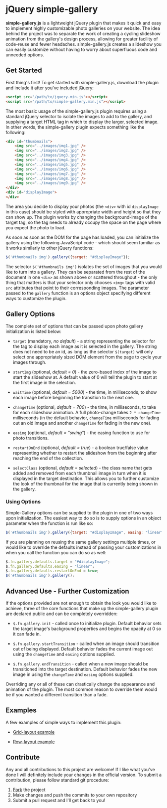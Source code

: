 # jQuery simple-gallery #

**simple-gallery.js** is a lightweight jQuery plugin that makes it quick and 
easy to implement highly customizable photo galleries on your website.  The 
idea behind the project was to separate the work of creating a cycling 
slideshow animation from the gallery's design process, allowing for greater 
facility of code-reuse and fewer headaches.  simple-gallery.js creates a 
slideshow you can easily customize without having to worry about superfluous 
code and unneeded options.

## Get Started ##

First thing's first!  To get started with simple-gallery.js, download the 
plugin and include it after you've included jQuery:

```html
<script src="/path/to/jquery.min.js"></script>
<script src="/path/to/simple-gallery.min.js"></script>
```

The most basic usage of the simple-gallery.js plugin requires using a standard 
jQuery selector to isolate the images to add to the gallery, and supplying a 
target HTML tag in which to display the larger, selected image.  In other 
words, the simple-gallery plugin expects something like the following:

```html
<div id="thumbnails">
    <img src="../images/img1.jpg" />
    <img src="../images/img2.jpg" />
    <img src="../images/img3.jpg" />
    <img src="../images/img4.jpg" />
    <img src="../images/img5.jpg" />
    <img src="../images/img6.jpg" />
    <img src="../images/img7.jpg" />
    <img src="../images/img8.jpg" />
    <img src="../images/img9.jpg" />
</div>
<div id="displayImage">
</div>
```

The area you decide to display your photos (the `<div>` with id `displayImage` 
in this case) should be styled with appropriate width and height so that they 
can show up.  The plugin works by changing the background-image of the target 
tag, so the tag needs to already occupy the space on the page where you expect 
the photo to load.

As soon as soon as the DOM for the page has loaded, you can initialize the 
gallery using the following JavaScript code - which should seem familiar as it 
works similarly to other jQuery functions:

```javascript
$('#thumbnails img').gallery({target: "#displayImage"});
```

The selector `$('#thumbnails img')` isolates the set of images that you would 
like to turn into a gallery.  They can be separated from the rest of the 
document in one `<div>` as shown above or scattered throughout - the only 
thing that matters is that your selector only chooses `<img>` tags with valid 
`src` attributes that point to their corresponding images.  The parameter 
passed to the `gallery` function is an options object specifying different 
ways to customize the plugin.

## Gallery Options ##

The complete set of options that can be passed upon photo gallery 
initialization is listed below:

+ `target` (mandatory, *no default*) - a string representing the selector for 
the tag to display each image as it is selected in the gallery.  The string 
does not need to be an id, as long as the selector `$(target)` will only 
select one appropriately sized DOM element from the page to cycle your images 
through.

+ `startImg` (optional, *default = 0*) - the zero-based index of the image to 
start the slideshow at.  A default value of 0 will tell the plugin to start at 
the first image in the selection.

+ `waitTime` (optional, *default = 5000*) - the time, in milliseconds, to show 
each image before beginning the transition to the next one.

+ `changeTime` (optional, *default = 700*) - the time, in milliseconds, to 
take for each slideshow animation.  A full photo-change takes `2 * changeTime` 
milliseconds (in the default behavior, `changeTime` milliseconds for fading 
out an old image and another `changeTime` for fading in the new one).

+ `easing` (optional, *default = "swing"*) - the easing function to use for 
photo transitions.

+ `restartOnEnd` (optional, *default = true*) - a boolean true/false value 
representing whether to restart the slideshow from the beginning after 
reaching the end of the collection.

+ `selectClass` (optional, *default = selected*) - the class name that gets 
added and removed from each thumbnail image in turn when it is displayed in 
the target destination.  This allows you to further customize the look of the 
thumbnail for the image that is currently being shown in the gallery.

### Using Options ###

Simple-Gallery options can be supplied to the plugin in one of two ways upon 
initialization.  The easiest way to do so is to supply options in an object 
parameter when the function is run like so:

```javascript
$('#thumbnails img').gallery({target: "#displayImage", easing: "linear", restartOnEnd: false});
```

If you are planning on reusing the same gallery settings multiple times, or 
would like to override the defaults instead of passing your customizations in 
when you call the function you can do so as well:

```javascript
$.fn.gallery.defaults.target = "#displayImage";
$.fn.gallery.defaults.easing = "linear";
$.fn.gallery.defaults.restartOnEnd = true;
$('#thumbnails img').gallery();
```

## Advanced Use - Further Customization ##

If the options provided are not enough to obtain the look you would like to 
achieve, three of the core functions that make up the simple-gallery plugin 
are declared public and can be completely overridden:

+ `$.fn.gallery.init` - called once to initialize plugin.  Default behavior 
sets the target image's background properties and begins the opacity at 0 so 
it can fade in.

+ `$.fn.gallery.startTransition` - called when an image should transition out of 
being displayed.  Default behavior fades the current image out using the 
`changeTime` and `easing` options supplied.

+ `$.fn.gallery.endTransition` - called when a new image should be 
transitioned into the target destination.  Default behavior fades the new 
image in using the `changeTime` and `easing` options supplied.

Overriding any or all of these can drastically change the appearance and 
animation of the plugin.  The most common reason to override them would be if 
you wanted a different transition than a fade.

## Examples ##

A few examples of simple ways to implement this plugin:

+ [Grid-layout example](https://github.com/akalicki/jquery-simple-gallery/blob/master/examples/grid-layout/index.html)

+ [Row-layout example](https://github.com/akalicki/jquery-simple-gallery/blob/master/examples/row-layout/index.html)

## Contribute ##

Any and all contributions to this project are welcome!  If I like what you've 
done I will definitely include your changes in the official version.  To 
submit a contribution, please follow standard git procedure:

1. [Fork](https://github.com/akalicki/jquery-simple-gallery/fork) the project
2. Make changes and push the commits to your own repository
3. Submit a pull request and I'll get back to you!